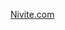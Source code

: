 [Nivite.com](https://nivite.jrvite.com)

<!-- 
## nlib
The Core library, built using angular 8. This can be used to interact with invites created on [Nivite.com](https://nivite.jrvite.com).
If you are creating your own angular based invites, you can include this directly by doing. 
#### Samples:

[dummy](https://nivite-nlib-demo1.stackblitz.io/) 

[Live]() TBD

[angular]() TBD

[react]() TBD

[vue]() TBD

[plainjs]() TBD



```sh
npm i @nivite/nisdk

# install dependencies
npm i angularfire2 bootstrap file-saver firebase moment moment-timezone ngx-markdown
```

```js
// app.module.ts
import { NlibModule } from 'nlib';
@NgModule({
  declarations: [
    AppComponent, ...
  ],
  imports: [
    NlibModule, ...
  ],
  providers: [...],
  bootstrap: [AppComponent]
})
export class AppModule { }
```

##### app.component.html
```html
<nlib-nivite [firewebconfig]="fireconf" (invite)="loadInviteData($event)" (login)="loadUserData($event)" (guest)="loadGuestData($event)"></nlib-nivite>
```

```js
// app.component.ts
  fireconf = { apiKey: 'GET_YOURS_AT_https://console.firebase.google.com', authDomain: 'REPLACEME', databaseURL: 'REPLACEME', projectId: 'REPLACEME', storageBucket: 'REPLACEME', messagingSenderId: 'REPLACEME', appId: 'REPLACEME' };
  invite: any;
  guest: any;
  constructor() { }
  loadInviteData(invite: any) {
    // called when invite loaded
    this.invite = invite;
  }
  loadUserData(user: any) {
    // called when user login/logout load
  }
  loadGuestData(guest: any) {
    // called when guest loaded
    this.guest = guest;
  }
```
## nelem
The Wrapper around nlib, enables stand alone js webpages, react js applications, vue js applications, to interact with invites created on [Nivite.com](https://nivite.jrvite.com). Include the js and do the following to get started

##### index.html
```html
<head>
  <script src="https://github.com/nivite/nisdk/releases/latest/download/nivite-sdk-es2015.js"></script>
</head>
<body>
  <nelem-nivite></nelem-nivite>
  <script>
    const elemArray = document.getElementsByTagName("nelem-nivite");
    if (elemArray && elemArray.length) {
      const elem = elemArray[0];
      elem.setAttribute("firebase", "{ apiKey: 'GET_YOURS_AT_https://console.firebase.google.com', authDomain: 'REPLACEME', databaseURL: 'REPLACEME', projectId: 'REPLACEME', storageBucket: 'REPLACEME', messagingSenderId: 'REPLACEME', appId: 'REPLACEME' }");
      elem.addEventListener("login", (userevent) => {
        if (userevent.detail) {
          console.log('logged in as: ' + userevent.detail.displayName + ' - ' + userevent.detail.email);
        } else {
          console.log('logoff event');
        }
      }, false);
      elem.addEventListener("invite", (inviteevent) => {
        if (inviteevent.detail) {
          console.log('invite: ' + JSON.stringify(inviteevent.detail));
        }
      }, false);
      elem.addEventListener("guest", (guestevent) => {
        if (guestevent.detail) {
          console.log('guest event: ' + JSON.stringify(guestevent.detail));
        }
      }, false);
    }
  </script>
</body>
```

## ntest
Used only to test nlib. Not exported to [@nivite/nisdk](https://www.npmjs.com/package/@nivite/nisdk)


#### Local setup

```sh
#build library with watch flag
npm run start:lib

#build app
npm run start:app
```

#### Publish
```sh
./config/all.sh "commit message"

```

#### @angular/cli reference

```sh
ng new nisdk --style scss --prefix nivite --routing=false --create-application=false

npm i angularfire2 bootstrap file-saver firebase moment moment-timezone ngx-markdown
npm i -D fs-extra concat replace-in-file

ng g application ntest --style scss --prefix ntest --routing=false
ng g library nlib --prefix nlib
ng g application nelem --style scss --prefix nelem --routing=false
ng add @angular/elements --project=nelem
# ng add angular-cli-ghpages --project=nelem

# nlib services
ng g service services/util --project=nlib
ng g service services/clog --project=nlib
ng g service services/atc --project=nlib

#rename nlib to @nivite/nlib in ./projects/nlib/package.json

```
-->